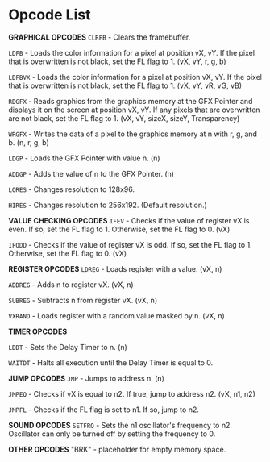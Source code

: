 # Opcode List

  **GRAPHICAL OPCODES**
`CLRFB` - Clears the framebuffer.

`LDFB` - Loads the color information for a pixel at position vX, vY. If the pixel that is overwritten is not black, set the FL flag to 1. (vX, vY, r, g, b)

`LDFBVX` - Loads the color information for a pixel at position vX, vY. If the pixel that is overwritten is not black, set the FL flag to 1. (vX, vY, vR, vG, vB)

`RDGFX` - Reads graphics from the graphics memory at the GFX Pointer and displays it on the screen at position vX, vY. If any pixels that are overwritten are not black, set the FL flag to 1. (vX, vY, sizeX, sizeY, Transparency)

`WRGFX` - Writes the data of a pixel to the graphics memory at n with r, g, and b. (n, r, g, b)

`LDGP` - Loads the GFX Pointer with value n. (n)

`ADDGP` - Adds the value of n to the GFX Pointer. (n)

`LORES` - Changes resolution to 128x96.

`HIRES` - Changes resolution to 256x192. (Default resolution.)

  **VALUE CHECKING OPCODES**
`IFEV` - Checks if the value of register vX is even. If so, set the FL flag to 1. Otherwise, set the FL flag to 0. (vX)

`IFODD` - Checks if the value of register vX is odd. If so, set the FL flag to 1. Otherwise, set the FL flag to 0. (vX)

  **REGISTER OPCODES**
`LDREG` - Loads register with a value. (vX, n)

`ADDREG` - Adds n to register vX. (vX, n)

`SUBREG` - Subtracts n from register vX. (vX, n)

`VXRAND` - Loads register with a random value masked by n. (vX, n)

  **TIMER OPCODES**

`LDDT` - Sets the Delay Timer to n. (n)

`WAITDT` - Halts all execution until the Delay Timer is equal to 0.

  **JUMP OPCODES**
`JMP` - Jumps to address n. (n)

`JMPEQ` - Checks if vX is equal to n2. If true, jump to address n2. (vX, n1, n2)

`JMPFL` - Checks if the FL flag is set to n1. If so, jump to n2.

  **SOUND OPCODES**
`SETFRQ` - Sets the n1 oscillator's frequency to n2. Oscillator can only be turned off by setting the frequency to 0.

  **OTHER OPCODES**
"BRK" - placeholder for empty memory space. 
